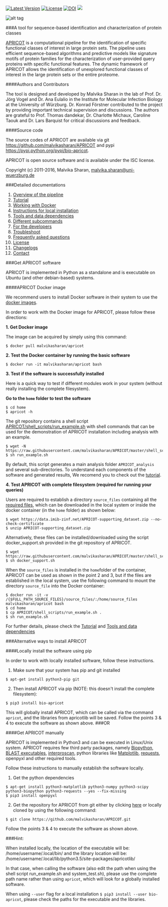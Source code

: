 [![Latest Version](https://img.shields.io/pypi/v/bio-apricot.svg)](https://pypi.python.org/pypi/bio-apricot/)
[![License](https://img.shields.io/pypi/l/bio-apricot.svg)](https://pypi.python.org/pypi/bio-apricot/)
[![DOI](https://zenodo.org/badge/21283/malvikasharan/APRICOT.svg)](https://zenodo.org/badge/latestdoi/21283/malvikasharan/APRICOT)
[![](https://images.microbadger.com/badges/version/malvikasharan/apricot.svg)](https://microbadger.com/images/malvikasharan/apricot "Get your own version badge on microbadger.com")

![alt tag](https://github.com/malvikasharan/APRICOT/blob/master/APRICOT_logo.png)

###A tool for sequence-based identification and characterization of protein classes

[APRICOT](http://malvikasharan.github.io/APRICOT/) is a computational pipeline for the identification of specific functional classes of interest in large protein sets. The pipeline uses efficient sequence-based algorithms and predictive models like signature motifs of protein families for the characterization of user-provided query proteins with specific functional features. The dynamic framework of APRICOT allows the identification of unexplored functional classes of interest in the large protein sets or the entire proteome.

####Authors and Contributors

The tool is designed and developed by Malvika Sharan in the lab of Prof. Dr. Jörg Vogel and Dr. Ana Eulalio in the Institute for Molecular Infection Biology at the University of Würzburg. Dr. Konrad Förstner contributed to the project by providing important technical supervision and discussions. The authors are grateful to Prof. Thomas dandekar, Dr. Charlotte Michaux, Caroline Taouk and Dr. Lars Barquist for critical discussions and feedback.

####Source code

The source codes of APRICOT are available via git https://github.com/malvikasharan/APRICOT and pypi https://pypi.python.org/pypi/bio-apricot.

APRICOT is open source software and is available under the ISC license.

Copyright (c) 2011-2016, Malvika Sharan, <malvika.sharan@uni-wuerzburg.de>

###Detailed documentations

1. [Overview of the pipeline](https://github.com/malvikasharan/APRICOT/blob/master/documentation/pipeline_overview.md)
1. [Tutorial](https://github.com/malvikasharan/APRICOT/blob/master/documentation/APRICOT_tutorial.md)
1. [Working with Docker](https://github.com/malvikasharan/APRICOT/blob/master/documentation/docker.md)
1. [Instructions for local installation](https://github.com/malvikasharan/APRICOT/blob/master/documentation/local_installation.md)
1. [Tools and data dependencies](https://github.com/malvikasharan/APRICOT/blob/master/documentation/software_dependencies.md)
1. [Different subcommands](https://github.com/malvikasharan/APRICOT/blob/master/documentation/subcommands.md)
1. [For the developers](https://github.com/malvikasharan/APRICOT/blob/master/documentation/for_the_developers.md)
1. [Troubleshoot](https://github.com/malvikasharan/APRICOT/blob/master/documentation/troubleshooting.md)
1. [Frequently asked questions](https://github.com/malvikasharan/APRICOT/blob/master/documentation/FAQs.md)
1. [License](https://github.com/malvikasharan/APRICOT/blob/master/LICENSE.md)
1. [Changelogs](https://github.com/malvikasharan/APRICOT/blob/master/CHANGELOGS.txt)
1. [Contact](https://github.com/malvikasharan/APRICOT/blob/master/documentation/contact.md)


###Get APRICOT software 

APRICOT is implemented in Python as a standalone and is executable on Ubuntu (and other debian-based) systems.

####APRICOT Docker image

We recommend users to install Docker software in their system to use the [docker images](https://docs.docker.com/v1.8/userguide/dockerimages/). 

In order to work with the Docker image for APRICOT, please follow these directions:

**1. Get Docker image**

  The image can be acquired by simply using this command:

  ```
  $ docker pull malvikasharan/apricot
  ```

**2. Test the Docker container by running the basic software**

  ```
  $ docker run -it malvikasharan/apricot bash
  ```

**3. Test if the software is successfully installed**

  Here is a quick way to test if different modules work in your system (without really installing the complete filesystem).
   
  **Go to the `home` folder to test the software**
  ```
  $ cd home
  $ apricot -h
  ```
  The git repository contains a shell script [APRICOT/shell_scripts/run_example.sh](https://github.com/malvikasharan/APRICOT/blob/master/shell_scripts/run_example.sh) with shell commands that can be used for the demonstration of APRICOT installation including analysis with an example. 

  ```
  $ wget -N https://raw.githubusercontent.com/malvikasharan/APRICOT/master/shell_scripts/run_example.sh
  $ sh run_example.sh
  ```

  By default, this script generates a main analysis folder `APRICOT_analysis` and several sub-directories. To understand each components of the software and generated results, We recomend you to check out the [tutorial](https://github.com/malvikasharan/APRICOT/blob/master/documentation/APRICOT_tutorial.md).

**4. Test APRICOT with complete filesystem (required for running your queries)**

  Users are required to establish a directory `source_files` containing all the [required files](https://github.com/malvikasharan/APRICOT/blob/master/documentation/database_dependencies.md), which can be downloaded in the local system or inside the docker container (in the `home` folder) as shown below:

  ```
  $ wget https://data.imib-zinf.net/APRICOT-supporting_dataset.zip --no-check-certificate
  $ unzip APRICOT-supporting_dataset.zip
  ```

  Alternatively, these files can be installed/downloaded using the script docker_support.sh provided in the git repository of APRICOT.

  ```
  $ wget https://raw.githubusercontent.com/malvikasharan/APRICOT/master/shell_scripts/docker_support.sh
  $ sh docker_support.sh
  ```

  When the `source_files` is installed in the `home`folder of the container, APRICOT can be used as shown in the point 2 and 3, but if the files are established in the local system, use the following command to mount the directory `source_file` into the Docker container:

  ```
  $ docker run -it -v /{$FULL_PATH_SOURCE_FILES}/source_files/:/home/source_files malvikasharan/apricot bash
  $ cd home
  $ cp APRICOT/shell_scripts/run_example.sh .
  $ sh run_example.sh
  ```
  For further details, please check the [Tutorial](https://github.com/malvikasharan/APRICOT/blob/master/documentation/APRICOT_tutorial.md) and [Tools and data dependencies](https://github.com/malvikasharan/APRICOT/blob/master/documentation/software_dependencies.md)

###Alternative ways to install APRICOT

####Locally install the software using pip

In order to work with locally installed software, follow these instructions.

1. Make sure that your system has pip and git installed 

  ````
  $ apt-get install python3-pip git 
  ````

2. Then install APRICOT via pip (NOTE: this doesn't install the complete filesystem):

  ````
  $ pip3 install bio-apricot 
  ````

  This will globally install APRICOT, which can be called via the command `apricot`, and the libraries from apricotlib will be saved.
  Follow the points 3 & 4 to execute the software as shown above.
###OR

####Get APRICOT manually

APRICOT is implemented in Python3 and can be executed in Linux/Unix system. APRICOT requires few third party packages, namely [Biopython](http://biopython.org/wiki/Main_Page), [BLAST executables](https://blast.ncbi.nlm.nih.gov/Blast.cgi?PAGE_TYPE=BlastDocs&DOC_TYPE=Download), [interproscan](https://www.ebi.ac.uk/interpro/interproscan.html), python libraries like [Matplotlib](http://matplotlib.org/), [requests](https://pypi.python.org/pypi/requests), openpyxl and other required tools.

Follow these instructions to manually establish the software locally.

1. Get the python dependencies

  ````
  $ apt-get install python3-matplotlib python3-numpy python3-scipy python3-biopython python3-requests --yes --fix-missing
  $ pip3 install openpyxl
  ````

2. Get the repository for APRICOT from git either by clicking [here](https://github.com/malvikasharan/APRICOT/archive/master.zip) or locally cloned by using the following command:

  ```
  $ git clone https://github.com/malvikasharan/APRICOT.git
  ```  
  Follow the points 3 & 4 to execute the software as shown above.

###Hint:

When installed locally, the location of the executable will be: /home/username/.local/bin/
and the library location will be: /home/username/.local/lib/python3.5/site-packages/apricotlib/

In that case, when calling the software (also edit the path when using the shell script run_example.sh and system_test.sh), please use the complete path name rather than using `apricot`, which will look for a globally installed software.

When using `--user` flag for a local installation `$ pip3 install --user bio-apricot`, please check the paths for the executable and the libraries.
